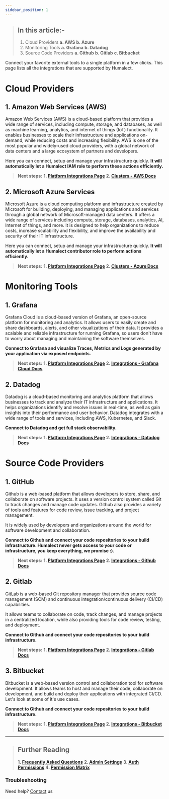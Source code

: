 ```yaml
---
sidebar_position: 1
---
```


> ## In this article:-
> 1. Cloud Providers
> 	**a. AWS**
> 	**b. Azure**
> 2. Monitoring Tools
> 	**a. Grafana**
> 	**b. Datadog**
> 3. Source Code Providers
> 	**a. Github**
> 	**b. Gitlab**
> 	**c. Bitbucket**



Connect your favorite external tools to a single platform in a few clicks. This page lists all the integrations that are supported by Humalect.




# Cloud Providers
## 1. Amazon Web Services (AWS)
Amazon Web Services (AWS) is a cloud-based platform that provides a wide range of services, including compute, storage, and databases, as well as machine learning, analytics, and internet of things (IoT) functionality. It enables businesses to scale their infrastructure and applications on-demand, while reducing costs and increasing flexibility. AWS is one of the most popular and widely-used cloud providers, with a global network of data centers and a large ecosystem of partners and developers.



Here you can connect, setup and manage your infrastructure quickly. **It will automatically let a Humalect IAM role to perform these actions efficiently.**

> **Next steps:**
> **1. [Platform Integrations Page](https://console.humalect.com/user/integrations)**
> **2. [Clusters - AWS Docs](https://docs.humalect.com/en/Cluster/cluster-aws)**



## 2. Microsoft Azure Services
Microsoft Azure is a cloud computing platform and infrastructure created by Microsoft for building, deploying, and managing applications and services through a global network of Microsoft-managed data centers. It offers a wide range of services including compute, storage, databases, analytics, AI, Internet of things, and more. It is designed to help organizations to reduce costs, increase scalability and flexibility, and improve the availability and security of their IT infrastructure.



Here you can connect, setup and manage your infrastructure quickly. **It will automatically let a Humalect contributor role to perform actions efficiently.**
> **Next steps:**
> **1. [Platform Integrations Page](https://console.humalect.com/user/integrations)**
> **2. [Clusters - Azure Docs](https://docs.humalect.com/en/Cluster/cluster-azure)**


# Monitoring Tools

## 1. Grafana
Grafana Cloud is a cloud-based version of Grafana, an open-source platform for monitoring and analytics. It allows users to easily create and share dashboards, alerts, and other visualizations of their data. It provides a scalable and reliable infrastructure for running Grafana, so users don't have to worry about managing and maintaining the software themselves.

**Connect to Grafana and visualize Traces, Metrics and Logs generated by your application via exposed endpoints.**

> **Next steps:**
> **1. [Platform Integrations Page](https://console.humalect.com/user/integrations)**
> **2. [Integrations - Grafana Cloud Docs](https://docs.humalect.com/en/integrations/grafana-cloud)**


## 2. Datadog
Datadog is a cloud-based monitoring and analytics platform that allows businesses to track and analyze their IT infrastructure and applications. It helps organizations identify and resolve issues in real-time, as well as gain insights into their performance and user behavior. Datadog integrates with a wide range of tools and services, including AWS, Kubernetes, and Slack.

**Connect to Datadog and get full stack observability.**

> **Next steps:**
> **1. [Platform Integrations Page](https://console.humalect.com/user/integrations)**
> **2. [Integrations - Datadog Docs](https://docs.humalect.com/en/integrations/datadog)**


# Source Code Providers

## 1. GitHub
Github is a web-based platform that allows developers to store, share, and collaborate on software projects. It uses a version control system called Git to track changes and manage code updates. Github also provides a variety of tools and features for code review, issue tracking, and project management.

It is widely used by developers and organizations around the world for software development and collaboration.


**Connect to Github and connect your code repositories to your build infrastructure. Humalect never gets access to your code or infrastructure, you keep everything, we promise :)**.
> **Next steps:**
> **1. [Platform Integrations Page](https://console.humalect.com/user/integrations)**
> **2. [Integrations - Github Docs](https://docs.humalect.com/en/integrations/github)**


## 2. Gitlab
GitLab is a web-based Git repository manager that provides source code management (SCM) and continuous integration/continuous delivery (CI/CD) capabilities.

It allows teams to collaborate on code, track changes, and manage projects in a centralized location, while also providing tools for code review, testing, and deployment.

**Connect to Github and connect your code repositories to your build infrastructure.**

> **Next steps:**
> **1. [Platform Integrations Page](https://console.humalect.com/user/integrations)**
> **2. [Integrations - Gitlab Docs](https://docs.humalect.com/en/integrations/gitlab)**


## 3. Bitbucket
Bitbucket is a web-based version control and collaboration tool for software development. It allows teams to host and manage their code, collaborate on development, and build and deploy their applications with integrated CI/CD. Let's look at some of it's use cases.


**Connect to Github and connect your code repositories to your build infrastructure.**

> **Next steps:**
> **1. [Platform Integrations Page](https://console.humalect.com/user/integrations)**
> **2. [Integrations - Bitbucket Docs](https://docs.humalect.com/en/integrations/bitbucket)**



---

> ## Further Reading
> **1. [Frequently Asked Questions](https://docs.humalect.com/en/FAQ)**
> **2. [Admin Settings](https://docs.humalect.com/en/Admin)**
> **3. [Auth Permissions](https://docs.humalect.com/en/auth-permissions)**
> **4. [Permission Matrix](https://docs.humalect.com/en/permission-matrix)**



### Troubleshooting
Need help? [Contact](https://docs.humalect.com/en/contact) us
